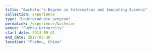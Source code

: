 ```yaml
---
title: "Bachelor's Degree in Information and Computing Science"
collection: experience
type: "Undergraduate program"
permalink: /experience/bachelor
venue: "Fuzhou University"
start_date: 2013-09-01
end_date: 2017-06-30
location: "Fuzhou, China"
---
```

